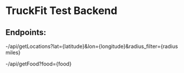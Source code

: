 TruckFit Test Backend
==============

Endpoints:
--------------

-/api/getLocations?lat={latitude}&lon={longitude}&radius_filter={radius miles}

-/api/getFood?food={food}